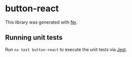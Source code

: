 # button-react

This library was generated with [Nx](https://nx.dev).

## Running unit tests

Run `nx test button-react` to execute the unit tests via [Jest](https://jestjs.io).
